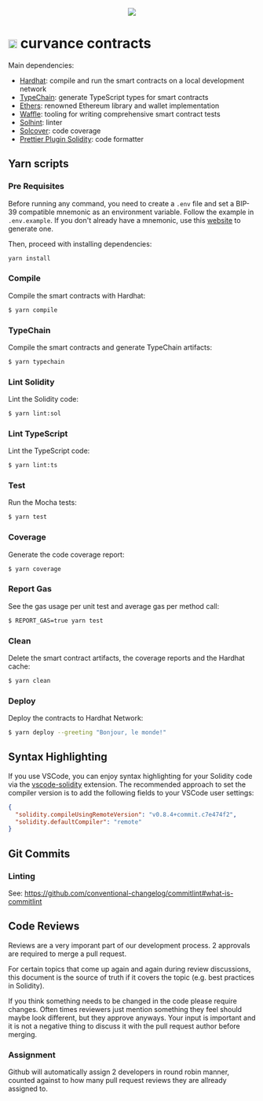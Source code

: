 <p style="text-align: center;width:100%"> <img src="https://pbs.twimg.com/profile_banners/1445781144125857796/1633536472/1500x500"/></p>

<h1> <img style="text-align: center; height: 18px" src="https://user-images.githubusercontent.com/77558763/148961492-99d86d51-41a3-45a8-9af6-bdc1a85c722b.png"/> curvance contracts</h1>
Main dependencies:

- [Hardhat](https://github.com/nomiclabs/hardhat): compile and run the smart contracts on a local development network
- [TypeChain](https://github.com/ethereum-ts/TypeChain): generate TypeScript types for smart contracts
- [Ethers](https://github.com/ethers-io/ethers.js/): renowned Ethereum library and wallet implementation
- [Waffle](https://github.com/EthWorks/Waffle): tooling for writing comprehensive smart contract tests
- [Solhint](https://github.com/protofire/solhint): linter
- [Solcover](https://github.com/sc-forks/solidity-coverage): code coverage
- [Prettier Plugin Solidity](https://github.com/prettier-solidity/prettier-plugin-solidity): code formatter

## Yarn scripts

### Pre Requisites

Before running any command, you need to create a `.env` file and set a BIP-39 compatible mnemonic as an environment
variable. Follow the example in `.env.example`. If you don't already have a mnemonic, use this [website](https://iancoleman.io/bip39/) to generate one.

Then, proceed with installing dependencies:

```sh
yarn install
```

### Compile

Compile the smart contracts with Hardhat:

```sh
$ yarn compile
```

### TypeChain

Compile the smart contracts and generate TypeChain artifacts:

```sh
$ yarn typechain
```

### Lint Solidity

Lint the Solidity code:

```sh
$ yarn lint:sol
```

### Lint TypeScript

Lint the TypeScript code:

```sh
$ yarn lint:ts
```

### Test

Run the Mocha tests:

```sh
$ yarn test
```

### Coverage

Generate the code coverage report:

```sh
$ yarn coverage
```

### Report Gas

See the gas usage per unit test and average gas per method call:

```sh
$ REPORT_GAS=true yarn test
```

### Clean

Delete the smart contract artifacts, the coverage reports and the Hardhat cache:

```sh
$ yarn clean
```

### Deploy

Deploy the contracts to Hardhat Network:

```sh
$ yarn deploy --greeting "Bonjour, le monde!"
```

## Syntax Highlighting

If you use VSCode, you can enjoy syntax highlighting for your Solidity code via the
[vscode-solidity](https://github.com/juanfranblanco/vscode-solidity) extension. The recommended approach to set the
compiler version is to add the following fields to your VSCode user settings:

```json
{
  "solidity.compileUsingRemoteVersion": "v0.8.4+commit.c7e474f2",
  "solidity.defaultCompiler": "remote"
}
```

## Git Commits

### Linting

See: https://github.com/conventional-changelog/commitlint#what-is-commitlint

## Code Reviews

Reviews are a very imporant part of our development process. 2 approvals are required to merge a pull request.

For certain topics that come up again and again during review discussions, this document is the source of truth if it covers the topic (e.g. best practices in Solidity).

If you think something needs to be changed in the code please require changes. Often times reviewers just mention something they feel should maybe look different, but they approve anyways. Your input is important and it is not a negative thing to discuss it with the pull request author before merging.

### Assignment

Github will automatically assign 2 developers in round robin manner, counted against to how many pull request reviews
they are allready assigned to.
